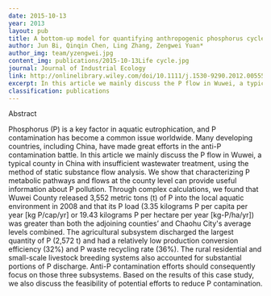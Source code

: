 ```yaml
---
date: 2015-10-13
year: 2013
layout: pub
title: A bottom-up model for quantifying anthropogenic phosphorus cycles in watersheds
author: Jun Bi, Qinqin Chen, Ling Zhang, Zengwei Yuan*
author_img: team/yzengwei.jpg
content_img: publications/2015-10-13Life cycle.jpg
journal: Journal of Industrial Ecology
link: http://onlinelibrary.wiley.com/doi/10.1111/j.1530-9290.2012.00555.x/abstract
excerpt: In this article we mainly discuss the P flow in Wuwei, a typical county in China with insufficient wastewater treatment, using the method of static substance flow analysis.
classification: publications
---
```



Abstract



Phosphorus (P) is a key factor in aquatic eutrophication, and P contamination has become a common issue worldwide. Many developing countries, including China, have made great efforts in the anti-P contamination battle. In this article we mainly discuss the P flow in Wuwei, a typical county in China with insufficient wastewater treatment, using the method of static substance flow analysis. We show that characterizing P metabolic pathways and flows at the county level can provide useful information about P pollution. Through complex calculations, we found that Wuwei County released 3,552 metric tons (t) of P into the local aquatic environment in 2008 and that its P load (3.35 kilograms P per capita per year [kg P/cap/yr] or 19.43 kilograms P per hectare per year [kg-P/ha/yr]) was greater than both the adjoining counties’ and Chaohu City's average levels combined. The agricultural subsystem discharged the largest quantity of P (2,572 t) and had a relatively low production conversion efficiency (32%) and P waste recycling rate (36%). The rural residential and small-scale livestock breeding systems also accounted for substantial portions of P discharge. Anti-P contamination efforts should consequently focus on those three subsystems. Based on the results of this case study, we also discuss the feasibility of potential efforts to reduce P contamination.
